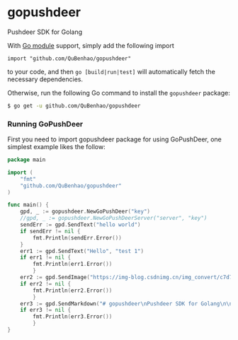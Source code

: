 # gopushdeer
Pushdeer SDK for Golang

With [Go module](https://github.com/golang/go/wiki/Modules) support, simply add the following import

```
import "github.com/QuBenhao/gopushdeer"
```

to your code, and then `go [build|run|test]` will automatically fetch the necessary dependencies.

Otherwise, run the following Go command to install the `gopushdeer` package:

```sh
$ go get -u github.com/QuBenhao/gopushdeer
```

### Running GoPushDeer

First you need to import gopushdeer package for using GoPushDeer, one simplest example likes the follow:

```go
package main

import (
	"fmt"
	"github.com/QuBenhao/gopushdeer"
)

func main() {
	gpd, _ := gopushdeer.NewGoPushDeer("key")
	//gpd, _ := gopushdeer.NewGoPushDeerServer("server", "key")
	sendErr := gpd.SendText("hello world")
	if sendErr != nil {
		fmt.Println(sendErr.Error())
	}
	err1 := gpd.SendText("Hello", "test 1")
	if err1 != nil {
		fmt.Println(err1.Error())
        }
	err2 := gpd.SendImage("https://img-blog.csdnimg.cn/img_convert/c7d770053270fa13f19582b9bb1b8a64.png", "golang icon")
	if err2 != nil {
		fmt.Println(err2.Error())
        }
	err3 := gpd.SendMarkdown("# gopushdeer\nPushdeer SDK for Golang\n\nWith [Go module](https://github.com/golang/go/wiki/Modules) support, simply add the following import\n\n```\nimport \"github.com/QuBenhao/gopushdeer\"\n```\n\nto your code, and then `go [build|run|test]` will automatically fetch the necessary dependencies.\n\nOtherwise, run the following Go command to install the `gopushdeer` package:\n\n```sh\n$ go get -u github.com/QuBenhao/gopushdeer\n```\n\n### Running GoPushDeer\n\nFirst you need to import gopushdeer package for using GoPushDeer, one simplest example likes the follow:\n\n```go\npackage main\n\nimport (\n\t\"fmt\"\n\t\"github.com/QuBenhao/gopushdeer\"\n)\n\nfunc main() {\n\tgpd, _ := NewGoPushDeer(\"key\")\n\tsendErr := gpd.SendText(\"hello world\")\n\tif sendErr != nil {\n\t\tfmt.Println(sendErr)\n\t}\n}\n```", "README.md")
	if err3 != nil {
		fmt.Println(err3.Error())
        }
}
```